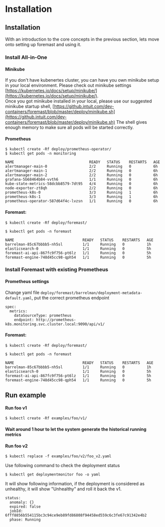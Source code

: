 # Installation



## Installation

With an introduction to the core concepts in the previous section, lets move onto setting up foremast and using it.

### Install All-in-One

#### Minikube

If you don't have kubenertes cluster, you can have you own minikube setup in your local environment. Please check out minikube settings [https://kubernetes.io/docs/setup/minikube/](https://kubernetes.io/docs/setup/minikube/).  
Once you got minikube installed in your local, please use our suggested minikube startup shell, [https://github.intuit.com/dev-containers/foremast/blob/master/deploy/minikube.sh](https://github.intuit.com/dev-containers/foremast/blob/master/deploy/minikube.sh) The shell gives enough memory to make sure all pods will be started correctly.

#### Prometheus

```text
$ kubectl create -Rf deploy/prometheus-operator/
$ kubectl get pods -n monitoring

NAME                                  READY   STATUS    RESTARTS   AGE
alertmanager-main-0                   2/2     Running   0          6h
alertmanager-main-1                   2/2     Running   0          6h
alertmanager-main-2                   2/2     Running   0          6h
grafana-5b68464b84-vvth6              1/1     Running   0          6h
kube-state-metrics-58dcbb8579-7dt95   4/4     Running   0          6h
node-exporter-zt8qh                   2/2     Running   0          6h
prometheus-k8s-0                      3/3     Running   1          6h
prometheus-k8s-1                      3/3     Running   1          6h
prometheus-operator-587d64f4c-lvzsn   1/1     Running   0          6h
```

#### Foremast:

```text
$ kubectl create -Rf deploy/foremast/

$ kubectl get pods -n foremast

NAME                               READY   STATUS    RESTARTS   AGE
barrelman-85c67bbbb5-nh5sl         1/1     Running   0          1h
elasticsearch-0                    1/1     Running   0          5h
foremast-ai-api-867fc9f756-pt6lz   1/1     Running   0          5h
foremast-engine-748d45cc98-qph54   1/1     Running   0          5h
```

### Install Foremast with existing Prometheus

#### Prometheus settings

Change yaml file `deploy/foremast/barrelman/deployment-metadata-default.yaml`, put the correct prometheus endpoint

```text
spec:
  metrics:
    dataSourceType: prometheus
    endpoint: http://prometheus-k8s.monitoring.svc.cluster.local:9090/api/v1/
```

#### Foremast:

```text
$ kubectl create -Rf deploy/foremast/

$ kubectl get pods -n foremast

NAME                               READY   STATUS    RESTARTS   AGE
barrelman-85c67bbbb5-nh5sl         1/1     Running   0          1h
elasticsearch-0                    1/1     Running   0          5h
foremast-ai-api-867fc9f756-pt6lz   1/1     Running   0          5h
foremast-engine-748d45cc98-qph54   1/1     Running   0          5h
```

## Run example

#### Run foo v1

```text
$ kubectl create -Rf examples/foo/v1/
```

#### Wait around 1 hour to let the system generate the historical running metrics

#### Run foo v2

```text
$ kubectl replace -f examples/foo/v2/foo_v2.yaml
```

Use following command to check the deployment status

```text
$ kubectl get deploymentmonitor foo -o yaml
```

It will show following information, if the deployment is considered as unhealthy, it will show "Unhealthy" and roll it back the v1.

```text
status:
  anomaly: {}
  expired: false
  jobId: 6fff8856b554115bc3c94ce9eb89fd86808f94458ed559c6c3fe67c91342e4b2
  phase: Running
```

